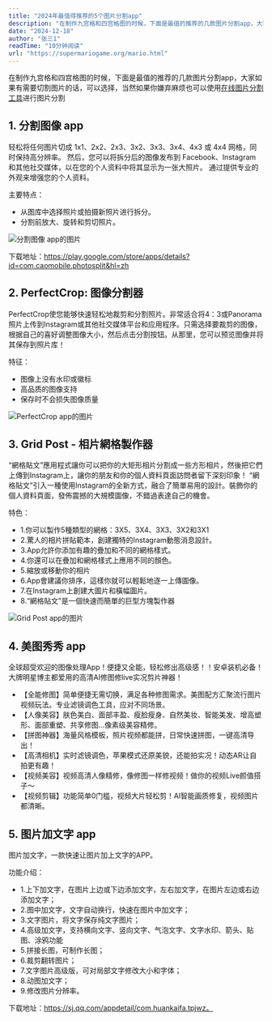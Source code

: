 ```yaml
---
title: "2024年最值得推荐的5个图片分割app"
description: "在制作九宫格和四宫格图的时候，下面是最值的推荐的几款图片分割app，大家如果有需要切割图片的话，可以选择，当然如果你嫌弃麻烦也可以使用在线图片分割工具进行图片分割"
date: "2024-12-18"
author: "张三1"
readTime: "10分钟阅读"
url: "https://supermariogame.org/mario.html"
---
```


在制作九宫格和四宫格图的时候，下面是最值的推荐的几款图片分割app，大家如果有需要切割图片的话，可以选择，当然如果你嫌弃麻烦也可以使用[在线图片分割工具](https://image-splitter.online)进行图片分割

## 1. 分割图像 app
轻松将任何图片切成 1x1、2x2、2x3、3x2、3x3、3x4、4x3 或 4x4 网格，同时保持高分辨率。 然后，您可以将拆分后的图像发布到 Facebook、Instagram 和其他社交媒体，以在您的个人资料中将其显示为一张大照片。 通过提供专业的外观来增强您的个人资料。

主要特点：
- 从图库中选择照片或拍摄新照片进行拆分。
- 分割前放大、旋转和剪切照片。

![分割图像 app的图片](https://play-lh.googleusercontent.com/SXj6oJ5k6UCZSAzso7m2uuzWLPgdWmYAf035Knqv4L-du3otUdN9Pkp_kGUXZzoGOqc=w1052-h592-rw)

下载地址：https://play.google.com/store/apps/details?id=com.caomobile.photosplit&hl=zh

## 2. PerfectCrop: 图像分割器
PerfectCrop使您能够快速轻松地裁剪和分割照片。非常适合将4：3或Panorama照片上传到Instagram或其他社交媒体平台和应用程序。只需选择要裁剪的图像，根据自己的喜好调整图像大小，然后点击分割按钮。从那里，您可以预览图像并将其保存到照片库！

特征：
- 图像上没有水印或徽标
- 高品质的图像支持
- 保存时不会损失图像质量

![PerfectCrop app的图片](https://is1-ssl.mzstatic.com/image/thumb/PurpleSource211/v4/79/56/e1/7956e120-042e-0952-812f-d982f822c503/ce87b4ac-2f8d-43a8-bb79-e9edfc7b9270_iPad_Pro_6th_gen1__U2013_2.png/626x0w.webp)

## 3. Grid Post - 相片網格製作器
“網格貼文”應用程式讓你可以把你的大矩形相片分割成一些方形相片，然後把它們上傳到Instagram上，讓你的朋友和你的個人資料頁面訪問者留下深刻印象！
“網格貼文”引入一種使用Instagram的全新方式，融合了簡單易用的設計。裝飾你的個人資料頁面，發佈震撼的大規模圖像，不錯過表達自己的機會。

特色：
- 1.你可以製作5種類型的網格：3X5、3X4、3X3、3X2和3X1
- 2.驚人的相片拼貼範本，創建獨特的Instagram動態消息設計。
- 3.App允許你添加有趣的疊加和不同的網格樣式。
- 4.你還可以在疊加和網格樣式上應用不同的顏色。
- 5.縮放或移動你的相片
- 6.App會建議你排序，這樣你就可以輕鬆地逐一上傳圖像。
- 7.在Instagram上創建大圖片和橫幅圖片。
- 8.“網格貼文”是一個快速而簡單的巨型方塊製作器

![Grid Post app的图片](https://is1-ssl.mzstatic.com/image/thumb/PurpleSource115/v4/bd/9c/91/bd9c9196-123a-8068-2ea3-3981b8ab54c2/18e31a6e-58a2-4565-9895-baac084f014f_screen_00.jpg/626x0w.webp)

## 4. 美图秀秀 app
全球超受欢迎的图像处理App！便捷又全能，轻松修出高级感！！安卓装机必备！大牌明星博主都爱用的高清AI修图修live实况剪片神器！

- 【全能修图】简单便捷无需切换，满足各种修图需求。美图配方汇聚流行图片视频玩法。专业滤镜调色工具，应对不同场景。
- 【人像美容】肤色美白、面部丰盈、瘦脸瘦身、自然美妆、智能美发、增高塑形、面部重塑、共享修图…像素级美容精修。
- 【拼图神器】海量风格模板，照片视频都能拼，日常快速拼图，一键高清导出！
- 【高清相机】实时滤镜调色，苹果模式还原美貌，还能拍实况！动态AR让自拍更有趣！
- 【视频美容】视频高清人像精修，像修图一样修视频！做你的视频Live颜值搭子～
- 【视频剪辑】功能简单0门槛，视频大片轻松剪！AI智能画质修复，视频图片都清晰。

## 5. 图片加文字 app
图片加文字，一款快速让图片加上文字的APP。

功能介绍：
- 1.上下加文字，在图片上边或下边添加文字，左右加文字，在图片左边或右边添加文字；
- 2.图中加文字，文字自动换行，快速在图片中加文字；
- 3.文字图片，将文字保存纯文字图片；
- 4.高级加文字，支持横向文字、竖向文字、气泡文字、文字水印、箭头、贴图、涂鸦功能
- 5.拼接长图，可制作长图；
- 6.裁剪翻转图片；
- 7.文字图片高级版，可对局部文字修改大小和字体；
- 8.动图加文字；
- 9.修改图片分辨率。

下载地址：https://sj.qq.com/appdetail/com.huankaifa.tpjwz。
